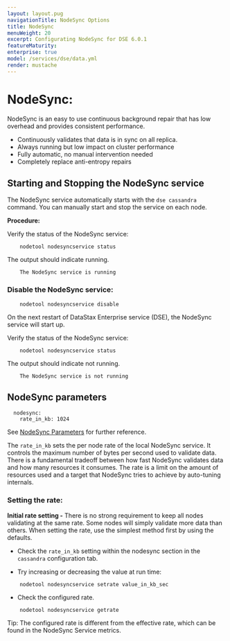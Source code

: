 ```yaml
---
layout: layout.pug
navigationTitle: NodeSync Options
title: NodeSync
menuWeight: 20
excerpt: Configurating NodeSync for DSE 6.0.1
featureMaturity:
enterprise: true
model: /services/dse/data.yml
render: mustache
---
```


# NodeSync:
NodeSync is an easy to use continuous background repair that has low overhead and provides consistent performance.

 -  Continuously validates that data is in sync on all replica.
 -  Always running but low impact on cluster performance
 -  Fully automatic, no manual intervention needed
 -  Completely replace anti-entropy repairs


## Starting and Stopping the NodeSync service

 The NodeSync service automatically starts with the `dse cassandra` command. You can manually start and stop the service on each node.
 
 **Procedure:**

 Verify the status of the NodeSync service:

```
    nodetool nodesyncservice status
```

  The output should indicate running.
  
```
    The NodeSync service is running
```

### Disable the NodeSync service:

```
    nodetool nodesyncservice disable
```

 On the next restart of DataStax Enterprise service (DSE), the NodeSync service will start up.


Verify the status of the NodeSync service:

```
    nodetool nodesyncservice status
```

The output should indicate not running.

```
    The NodeSync service is not running
```
## NodeSync parameters

```
  nodesync:
    rate_in_kb: 1024
```
See [NodeSync Parameters](https://docs.datastax.com/en/dse/6.0/dse-dev/datastax_enterprise/config/configCassandra_yaml.html?hl=tpc#configCassandra_yaml__parametersNodesync) for further reference.

The `rate_in_kb` sets the per node rate of the local NodeSync service. It controls the maximum number of bytes per second used to validate data. There is a fundamental tradeoff between how fast NodeSync validates data and how many resources it consumes. The rate is a limit on the amount of resources used and a target that NodeSync tries to achieve by auto-tuning internals.

### Setting the rate:

**Initial rate setting -**
   There is no strong requirement to keep all nodes validating at the same rate. Some nodes will simply validate more data than others. When setting the rate, use the simplest method first by using the defaults.

 - Check the `rate_in_kb` setting within the nodesync section in the `cassandra` configuration tab.
 
 - Try increasing or decreasing the value at run time:
```
    nodetool nodesyncservice setrate value_in_kb_sec
```
 - Check the configured rate.
```
    nodetool nodesyncservice getrate
```
  Tip: The configured rate is different from the effective rate, which can be found in the NodeSync Service metrics.

